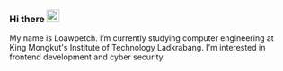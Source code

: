 ### Hi there <a><img src="https://media.giphy.com/media/hvRJCLFzcasrR4ia7z/giphy.gif" width="23px"></a>
My name is Loawpetch. I’m currently studying computer engineering at King Mongkut's Institute of Technology Ladkrabang. I'm interested in frontend development and cyber security.
<!--
**Laowpetch/Laowpetch** is a ✨ _special_ ✨ repository because its `README.md` (this file) appears on your GitHub profile.

Here are some ideas to get you started:

- 🔭 I’m currently working on ...
- 🌱 I’m currently learning ...
- 👯 I’m looking to collaborate on ...
- 🤔 I’m looking for help with ...
- 💬 Ask me about ...
- 📫 How to reach me: ...
- 😄 Pronouns: ...
- ⚡ Fun fact: ...
-->

